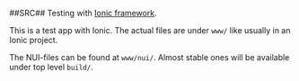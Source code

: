 ##SRC##
Testing with [Ionic framework](http://ionicframework.com/).

This is a test app with Ionic. The actual files are under `www/` like usually in an Ionic project.

The NUI-files can be found at `www/nui/`. Almost stable ones will be available under top level `build/`.


